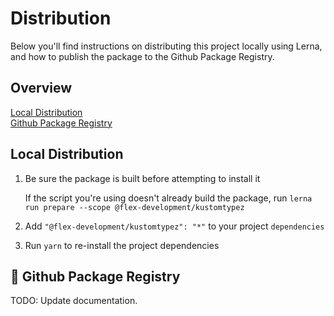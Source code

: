 # Distribution

Below you'll find instructions on distributing this project locally using Lerna, and how to publish the package to the Github Package Registry.

## Overview

[Local Distribution](#local-distribution)  
[Github Package Registry](#github-package-registry)

## Local Distribution

1. Be sure the package is built before attempting to install it

   If the script you're using doesn't already build the package, run `lerna run prepare --scope @flex-development/kustomtypez`

2. Add `"@flex-development/kustomtypez": "*"` to your project `dependencies`

3. Run `yarn` to re-install the project dependencies

## 🚧 Github Package Registry

TODO: Update documentation.
